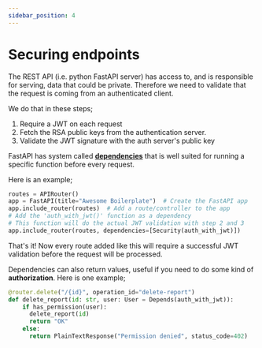 ```yaml
---
sidebar_position: 4
---
```


# Securing endpoints

The REST API (i.e. python FastAPI server) has access to, and is responsible for serving, data that could be private. Therefore we need to validate that the request is coming from an authenticated client.

We do that in these steps;

  1. Require a JWT on each request
  2. Fetch the RSA public keys from the authentication server.
  3. Validate the JWT signature with the auth server's public key

FastAPI has system called [__dependencies__](https://fastapi.tiangolo.com/tutorial/dependencies) that is well suited for running a specific function before every request.

Here is an example;

```python
routes = APIRouter()
app = FastAPI(title="Awesome Boilerplate")  # Create the FastAPI app
app.include_router(routes)  # Add a route/controller to the app
# Add the 'auth_with_jwt()' function as a dependency
# This function will do the actual JWT validation with step 2 and 3
app.include_router(routes, dependencies=[Security(auth_with_jwt)])
```

That's it! Now every route added like this will require a successful JWT validation before the request will be processed.

Dependencies can also return values, useful if you need to do some kind of __authorization__.
Here is one example;

```python
@router.delete("/{id}", operation_id="delete-report")
def delete_report(id: str, user: User = Depends(auth_with_jwt)):
    if has_permission(user):
      delete_report(id)
      return "OK"
    else:
      return PlainTextResponse("Permission denied", status_code=402)
```
